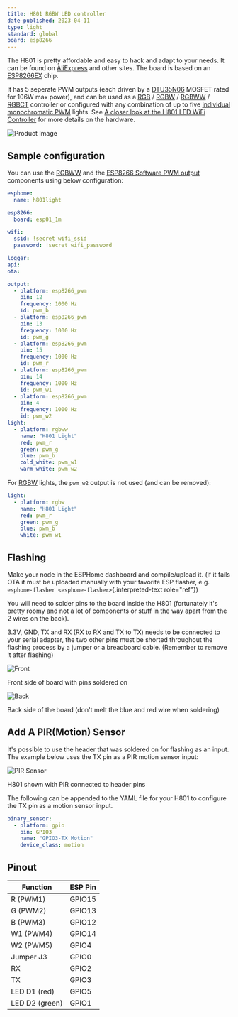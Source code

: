 ```yaml
---
title: H801 RGBW LED controller
date-published: 2023-04-11
type: light
standard: global
board: esp8266
---
```


The H801 is pretty affordable and easy to hack and adapt to your needs.
It can be found on [AliExpress](https://s.click.aliexpress.com/e/bbnUDBZW) and other sites.
The board is based on an [ESP8266EX](https://www.espressif.com/sites/default/files/documentation/0a-esp8266ex_datasheet_en.pdf)
chip.

It has 5 seperate PWM outputs (each driven by a [DTU35N06](http://www.din-tek.jp/Upload/Product%20Doc/Datasheet/DTU35N06.pdf)
MOSFET rated for 106W max power), and can be used as a [RGB](https://esphome.io/components/light/rgb.html) /
[RGBW](https://esphome.io/components/light/rgbw.html) / [RGBWW](https://esphome.io/components/light/rgbww.html) /
[RGBCT](https://esphome.io/components/light/rgbct.html)
controller or configured with any combination of up to five
[individual monochromatic PWM](/components/light/monochromatic.html) lights. See [A closer look at the H801 LED WiFi
Controller](https://tinkerman.cat/post/closer-look-h801-led-wifi-controller)
for more details on the hardware.

![Product Image](/h801.jpg "Product Image")

## Sample configuration

You can use the [RGBWW](https://esphome.io/components/light/rgbww.html) and the
[ESP8266 Software PWM output](https://esphome.io/components/output/esp8266_pwm.html) components using below configuration:

``` yaml
esphome:
  name: h801light

esp8266:
  board: esp01_1m

wifi:
  ssid: !secret wifi_ssid
  password: !secret wifi_password

logger:
api:
ota:

output:
  - platform: esp8266_pwm
    pin: 12
    frequency: 1000 Hz
    id: pwm_b
  - platform: esp8266_pwm
    pin: 13
    frequency: 1000 Hz
    id: pwm_g
  - platform: esp8266_pwm
    pin: 15
    frequency: 1000 Hz
    id: pwm_r
  - platform: esp8266_pwm
    pin: 14
    frequency: 1000 Hz
    id: pwm_w1
  - platform: esp8266_pwm
    pin: 4
    frequency: 1000 Hz
    id: pwm_w2
light:
  - platform: rgbww
    name: "H801 Light"
    red: pwm_r
    green: pwm_g
    blue: pwm_b
    cold_white: pwm_w1
    warm_white: pwm_w2
```

For [RGBW](https://esphome.io/components/light/rgbw.html)
lights, the `pwm_w2` output is not used (and can be removed):

``` yaml
light:
  - platform: rgbw
    name: "H801 Light"
    red: pwm_r
    green: pwm_g
    blue: pwm_b
    white: pwm_w1
```

## Flashing

Make your node in the ESPHome dashboard and compile/upload it. (if it
fails OTA it must be uploaded manually with your favorite ESP flasher,
e.g. `esphome-flasher <esphome-flasher>`{.interpreted-text role="ref"})

You will need to solder pins to the board inside the H801 (fortunately
it\'s pretty roomy and not a lot of components or stuff in the way apart
from the 2 wires on the back).

3.3V, GND, TX and RX (RX to RX and TX to TX) needs to be connected to
your serial adapter, the two other pins must be shorted throughout the
flashing process by a jumper or a breadboard cable. (Remember to remove
it after flashing)

![Front](/h801-board-front.jpg "Front")

Front side of board with pins soldered on

![Back](/h801-board-back.jpg "Back")

Back side of the board (don\'t melt the blue and red wire when
soldering)

## Add A PIR(Motion) Sensor

It\'s possible to use the header that was soldered on for flashing as an
input. The example below uses the TX pin as a PIR motion sensor input:

![PIR Sensor](/h801-pir_sensor.jpg "PIR Sensor")

H801 shown with PIR connected to header pins

The following can be appended to the YAML file for your H801 to
configure the TX pin as a motion sensor input.

``` yaml
binary_sensor:
  - platform: gpio
    pin: GPIO3
    name: "GPIO3-TX Motion"
    device_class: motion
```

## Pinout

| Function       | ESP Pin |
| -------------- | ------- |
| R (PWM1)       | GPIO15  |
| G (PWM2)       | GPIO13  |
| B (PWM3)       | GPIO12  |
| W1 (PWM4)      | GPIO14  |
| W2 (PWM5)      | GPIO4   |
| Jumper J3      | GPIO0   |
| RX             | GPIO2   |
| TX             | GPIO3   |
| LED D1 (red)   | GPIO5   |
| LED D2 (green) | GPIO1   |
